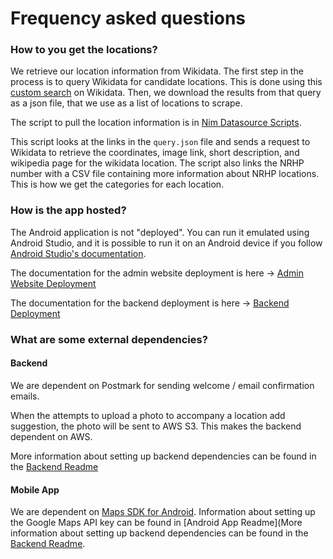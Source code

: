 # Frequency asked questions

### How to you get the locations?

We retrieve our location information from Wikidata. The first step in the process is to query Wikidata for candidate locations.
This is done using this [custom search](https://w.wiki/96MG) on Wikidata. Then, we download the results from that query as a json file, that we use as a list of locations to scrape.

The script to pull the location information is in [Nim Datasource Scripts](https://github.com/CS-495-Historical-Sites/nim-datasource-scripts).

This script looks at the links in the `query.json` file and sends a request to Wikidata to retrieve the coordinates, image link, short description, and wikipedia page for the wikidata location. The script also links the NRHP number with a CSV file containing more information about NRHP locations. This is how we get the categories for each location.

### How is the app hosted?

The Android application is not "deployed". You can run it emulated using Android Studio, and it is possible to run it on an Android device if you follow [Android Studio's documentation](https://developer.android.com/studio/run/device).

The documentation for the admin website deployment is here -> [Admin Website Deployment](Admin_Website/Deployment.md)

The documentation for the backend deployment is here -> [Backend Deployment](Backend/Deployment.md)


### What are some external dependencies?

#### Backend 

We are dependent on Postmark for sending welcome / email confirmation emails.

When the attempts to upload a photo to accompany a location add suggestion, the photo will be sent to AWS S3. 
This makes the backend dependent on AWS.

More information about setting up backend dependencies can be found in the [Backend Readme](https://github.com/CS-495-Historical-Sites/remnant/blob/main/api/README.md)

#### Mobile App

We are dependent on [Maps SDK for Android](https://developers.google.com/maps/documentation/android-sdk/overview).
Information about setting up the Google Maps API key can be found in [Android App Readme](More information about setting up backend dependencies can be found in the [Backend Readme](https://github.com/CS-495-Historical-Sites/remnant/blob/main/android-app/README.md). 